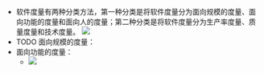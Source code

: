 - 软件度量有两种分类方法，第一种分类是将软件度量分为面向规模的度量、面向功能的度量和面向人的度量；第二种分类是将软件度量分为生产率度量、质量度量和技术度量。
  ![](http://www.plantuml.com/plantuml/svg/SoWkIImgoStCIybDBE3Yqb9uiNVzaztRdkvQzhAz_sb7s_EDkxcqjE8LdgzPysH7m_FblN0neE3BkOkUJfZuOddBinKBdyzgWMX2bdhQDVz5yrwiKazsxK8MXzYmgmVDXkTJvZ_PjVnvNpko0I-sh00v3adaMLV3ipdheI8EgK3FG3q40000)
- TODO 面向规模的度量：
- 面向功能的度量：
	- ![](http://www.plantuml.com/plantuml/svg/SoWkIImgoStCIybDBE3Yqb9uENVHqmaJdtRDVz6yz_cibgUxbhrix-VIqefNUBfasilc5I_sJNxQklJPr0tlztIuUhxVquacrxuBAkUFAlTi_j8NwnT1vGBXScsjGBcN3RjVx9luR5hxaztR82eyVTpGjFSjVTg_65c9goTOYKCgqEbGvmC0)